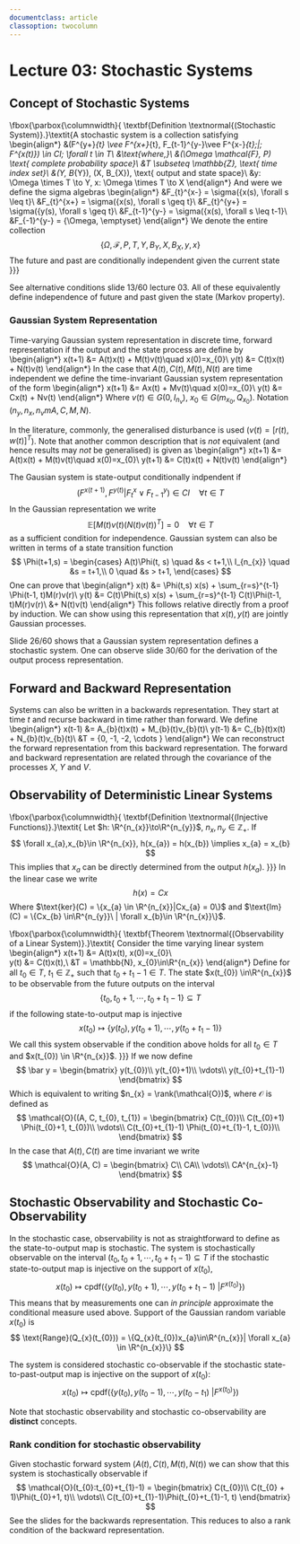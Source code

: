```yaml
---
documentclass: article
classoption: twocolumn
---
```

# Lecture 03: Stochastic Systems

## Concept of Stochastic Systems
\fbox{\parbox{\columnwidth}{
\textbf{Definition \textnormal{(Stochastic System)}.}\textit{A stochastic system is a collection satisfying
\begin{align*}
  &(F^{y+}_{t} \vee F^{x+}_{t}, F_{t-1}^{y-}\vee F^{x-}_{t}\;|\; F^{x(t)}) \in CI\; \forall t \in T\\
  &\text{where,}\\
  &(\Omega \mathcal{F}, P) \text{ complete probability space}\\
  &T \subseteq \mathbb{Z}, \text{ time index set}\\
  &(Y, B_{Y}), (X, B_{X}), \text{ output and state space}\\
  &y: \Omega \times T \to Y, x: \Omega \times T \to X
\end{align*}
And were we define the sigma algebras
\begin{align*}
    &F_{t}^{x-} = \sigma(\{x(s), \forall s \leq t\}\\
    &F_{t}^{x+} = \sigma(\{x(s), \forall s \geq t\}\\
    &F_{t}^{y+} = \sigma(\{y(s), \forall s \geq t\}\\
    &F_{t-1}^{y-} = \sigma(\{x(s), \forall s \leq t-1\}\\
    &F_{-1}^{y-} = \{\Omega, \emptyset\}
\end{align*}
We denote the entire collection 
$$
\{\Omega, \mathcal{F}, P, T, Y, B_{Y}, X, B_{X}, y, x\}
$$
The future and past are conditionally independent given the current state
}}}

See alternative conditions slide 13/60 lecture 03. All of these equivalently define independence of future and past given the state (Markov property).

### Gaussian System Representation
Time-varying Gaussian system representation in discrete time, forward representation if the output and the state process are define by
\begin{align*}
    x(t+1) &= A(t)x(t) + M(t)v(t)\quad x(0)=x_{0}\\
    y(t) &= C(t)x(t) + N(t)v(t)
\end{align*}
In the case that $A(t), C(t), M(t), N(t)$ are time independent we define the time-invariant Gaussian system representation of the form
\begin{align*}
    x(t+1) &= Ax(t) + Mv(t)\quad x(0)=x_{0}\\
    y(t) &= Cx(t) + Nv(t)
\end{align*}
Where $v(t)\in G(0, I_{n_{v}})$, $x_{0}\in G(m_{x_{0}}, Q_{x_{0}})$. Notation $(n_{y}, n_{x}, n_{v}m A, C, M, N)$. 

In the literature, commonly, the generalised disturbance is used ($v(t) = [r(t), w(t)]^{T}$). Note that another common description that is _not_ equivalent  (and hence results may _not_ be generalised) is given as
\begin{align*}
    x(t+1) &= A(t)x(t) + M(t)v(t)\quad x(0)=x_{0}\\
    y(t+1) &= C(t)x(t) + N(t)v(t)
\end{align*}

The Gausian system is state-output conditionally indpendent if 
$$
(F^{x(t+1)} , F^{y(t)}|F^{x}_{t} \vee F^{y}_{t-1})\in CI \quad \forall t\in T
$$
In the Gaussian representation we write 
$$
\mathbb{E}\left[M(t)v(t)(N(t)v(t))^{T}\right] = 0 \quad \forall t \in T
$$
as a sufficient condition for independence. Gaussian system can also be written in terms of a state transition function
$$
\Phi(t+1,s) = \begin{cases}
A(t)\Phi(t, s) \quad &s < t+1,\\
I_{n_{x}} \quad &s = t+1,\\
0 \quad &s > t+1,
\end{cases}
$$
One can prove that 
\begin{align*}
    x(t) &= \Phi(t,s) x(s) + \sum_{r=s}^{t-1} \Phi(t-1, t)M(r)v(r)\\
    y(t) &= C(t)\Phi(t,s) x(s) + \sum_{r=s}^{t-1} C(t)\Phi(t-1, t)M(r)v(r)\\ &+ N(t)v(t)
\end{align*}
This follows relative directly from a proof by induction. We can show using this representation that $x(t), y(t)$ are jointly Gaussian processes.

Slide 26/60 shows that a Gaussian system representation defines a stochastic system. One can observe slide 30/60 for the derivation of the output process representation.


## Forward and Backward Representation
Systems can also be written in a backwards representation. They start at time $t$ and recurse backward in time rather than forward. We define 
\begin{align*}
x(t-1) &= A_{b}(t)x(t) + M_{b}(t)v_{b}(t)\\
y(t-1) &= C_{b}(t)x(t) + N_{b}(t)v_{b}(t)\\
&T = \{0, -1, -2, \cdots \}
\end{align*}
We can reconstruct the forward representation from this backward representation. The forward and backward representation are related through the covariance of the processes $X$, $Y$ and $V$.

## Observability of Deterministic Linear Systems
\fbox{\parbox{\columnwidth}{
\textbf{Definition \textnormal{(Injective Functions)}.}\textit{
Let $h: \R^{n_{x}}\to\R^{n_{y}}$, $n_{x},n_{y} \in \mathbb{Z}_{+}$. If 
$$
\forall x_{a},x_{b}\in \R^{n_{x}}, h(x_{a}) = h(x_{b}) \implies x_{a} = x_{b}
$$
This implies that $x_{a}$ can be directly determined from the output $h(x_{a})$.
}}}
In the linear case we write
$$
h(x) = Cx
$$
Where $\text{ker}(C) = \{x_{a} \in \R^{n_{x}}|Cx_{a} = 0\}$ and $\text{Im}(C) = \{Cx_{b} \in\R^{n_{y}}\ | \forall x_{b}\in \R^{n_{x}}\}$. 

\fbox{\parbox{\columnwidth}{
\textbf{Theorem \textnormal{(Observability of a Linear System)}.}\textit{
Consider the time varying linear system
\begin{align*}
  x(t+1) &= A(t)x(t), x(0)=x_{0}\\  
  y(t) &= C(t)x(t),\\ 
  &T = \mathbb{N}, x_{0}\in\R^{n_{x}}
\end{align*}
Define for all $t_{0}\in T$, $t_{1}\in \mathbb{Z}_{+}$ such that $t_{0}+t_{1}-1 \in T$. The state $x(t_{0}) \in\R^{n_{x}}$ to be observable from the future outputs on the interval
$$
\{t_{0}, t_{0}+1,\cdots , t_{0}+t_{1}-1\} \subseteq T
$$
if the following state-to-output map is injective
$$
x(t_{0}) \mapsto \{y(t_{0}), y(t_{0}+1), \cdots , y(t_{0}+t_{1}-1)\}
$$
We call this system observable if the condition above holds for all $t_{0}\in T$ and $x(t_{0}) \in \R^{n_{x}}$.
}}}
If we now define 
$$
\bar y = \begin{bmatrix}
    y(t_{0})\\
    y(t_{0}+1)\\
    \vdots\\
    y(t_{0}+t_{1}-1)
\end{bmatrix}
$$
Which is equivalent to writing $n_{x} = \rank(\mathcal{O})$, where $\mathcal{O}$ is defined as
$$
\mathcal{O}((A, C, t_{0}, t_{1}) = 
\begin{bmatrix}
    C(t_{0})\\
    C(t_{0}+1) \Phi(t_{0}+1, t_{0})\\
    \vdots\\
    C(t_{0}+t_{1}-1) \Phi(t_{0}+t_{1}-1, t_{0})\\
\end{bmatrix}
$$
In the case that $A(t), C(t)$ are time invariant we write
$$
\mathcal{O}(A, C) = \begin{bmatrix}
    C\\ CA\\ \vdots\\ CA^{n_{x}-1}
\end{bmatrix}
$$


## Stochastic Observability and Stochastic Co-Observability
In the stochastic case, observability is not as straightforward to define as the state-to-output map is stochastic. The system is stochastically observable on the interval $(t_{0}, t_{0}+1, \cdots , t_{0}+t_{1}-1)\subseteq T$ if the stochastic state-to-output map is injective on the support of $x(t_{0})$,
$$
x(t_{0}) \mapsto \text{cpdf}(\{
y(t_{0}), y(t_{0}+1), \cdots , y(t_{0}+t_{1}-1)\ | F^{x(t_{0})} \})
$$
This means that by measurements one can _in principle_ approximate the conditional measure used above. Support of the Gaussian random variable $x(t_{0})$ is 
$$
\text{Range}(Q_{x}(t_{0})) = \{Q_{x}(t_{0})x_{a}\in\R^{n_{x}}| \forall x_{a} \in \R^{n_{x}}\}
$$

The system is considered stochastic co-observable if the stochastic state-to-past-output map is injective on the support of $x(t_{0})$:
$$
x(t_{0}) \mapsto \text{cpdf}(\{
y(t_{0}), y(t_{0}-1), \cdots , y(t_{0}-t_{1})\ | F^{x(t_{0})} \})
$$

Note that stochastic observability and stochastic co-observability are **distinct** concepts.


### Rank condition for stochastic observability
Given stochastic forward system $(A(t), C(t), M(t), N(t))$ we can show that this system is stochastically observable if
$$
\mathcal{O}(t_{0}:t_{0}+t_{1}-1) = \begin{bmatrix}
    C(t_{0})\\
    C(t_{0} + 1)\Phi(t_{0}+1, t)\\
    \vdots\\
    C(t_{0}+t_{1}-1)\Phi(t_{0}+t_{1}-1, t)
\end{bmatrix}
$$
See the slides for the backwards representation. This reduces to also a rank condition of the backward representation.

